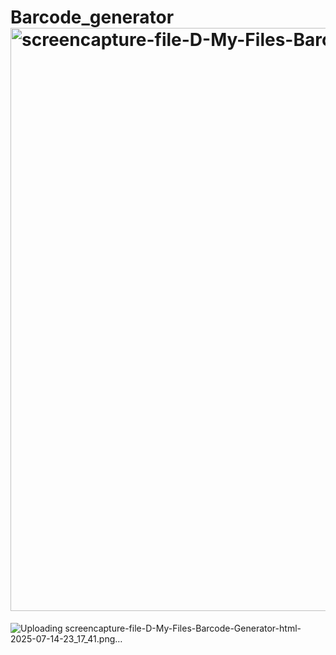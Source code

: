 # Barcode_generator<img width="1358" height="933" alt="screencapture-file-D-My-Files-Barcode-Generator-html-2025-07-14-23_17_41" src="https://github.com/user-attachments/assets/e3f53392-7f13-4e71-a0f8-40fc7f3c0184" />
![Uploading screencapture-file-D-My-Files-Barcode-Generator-html-2025-07-14-23_17_41.png…]()
